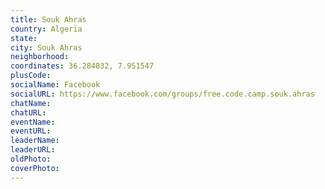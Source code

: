 ```yaml
---
title: Souk Ahras
country: Algeria
state: 
city: Souk Ahras
neighborhood: 
coordinates: 36.284832, 7.951547
plusCode:
socialName: Facebook
socialURL: https://www.facebook.com/groups/free.code.camp.souk.ahras
chatName:
chatURL:
eventName:
eventURL:
leaderName:
leaderURL:
oldPhoto: 
coverPhoto:
---
```

